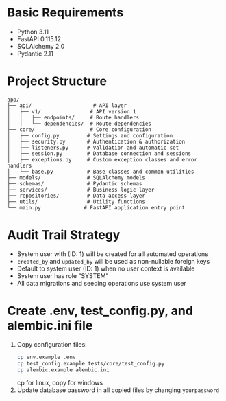 # Basic Requirements
- Python 3.11
- FastAPI 0.115.12
- SQLAlchemy 2.0
- Pydantic 2.11

# Project Structure
```
app/
├── api/                    # API layer
│   ├── v1/                # API version 1
│   │   ├── endpoints/     # Route handlers
│   │   └── dependencies/  # Route dependencies
├── core/                  # Core configuration
│   ├── config.py         # Settings and configuration
│   ├── security.py       # Authentication & authorization
│   ├── listeners.py      # Validation and automatic set
│   ├── session.py        # Database connection and sessions
│   ├── exceptions.py     # Custom exception classes and error handlers
│   └── base.py           # Base classes and common utilities
├── models/               # SQLAlchemy models
├── schemas/              # Pydantic schemas
├── services/             # Business logic layer
├── repositories/         # Data access layer
├── utils/                # Utility functions
└── main.py              # FastAPI application entry point
```

# Audit Trail Strategy
- System user with (ID: 1) will be created for all automated operations
- `created_by` and `updated_by` will be used as non-nullable foreign keys
- Default to system user (ID: 1) when no user context is available
- System user has role "SYSTEM"
- All data migrations and seeding operations use system user

# Create .env, test_config.py, and alembic.ini file
1. Copy configuration files:
   ```bash
   cp env.example .env
   cp test_config.example tests/core/test_config.py
   cp alembic.example alembic.ini
   ```
   cp for linux, copy for windows
2. Update database password in all copied files by changing `yourpassword`
